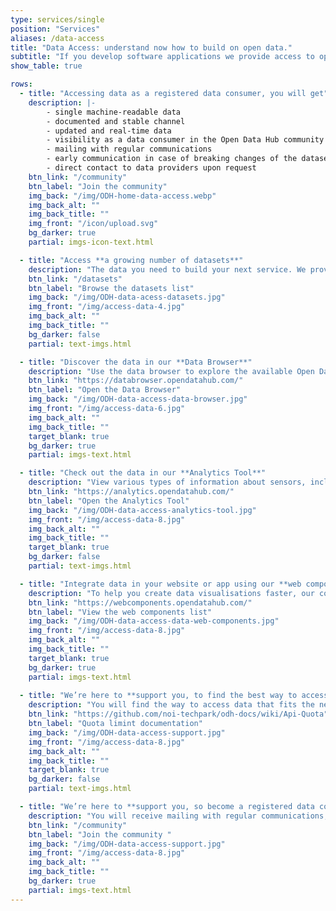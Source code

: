 ```yaml
---
type: services/single
position: "Services"
aliases: /data-access
title: "Data Access: understand now how to build on open data."
subtitle: "If you develop software applications we provide access to open data, through a **machine-readable**, documented and **stable channel**, to updated and **real-time data**, released under an Open Data licence."
show_table: true

rows:
  - title: "Accessing data as a registered data consumer, you will get"
    description: |-
        - single machine-readable data
        - documented and stable channel
        - updated and real-time data
        - visibility as a data consumer in the Open Data Hub community
        - mailing with regular communications
        - early communication in case of breaking changes of the datasets
        - direct contact to data providers upon request
    btn_link: "/community"
    btn_label: "Join the community"
    img_back: "/img/ODH-home-data-access.webp"
    img_back_alt: ""
    img_back_title: ""
    img_front: "/icon/upload.svg"
    bg_darker: true
    partial: imgs-icon-text.html

  - title: "Access **a growing number of datasets**"
    description: "The data you need to build your next service. We provide a free and well documented API platform you can use to create new amazing applications."
    btn_link: "/datasets"
    btn_label: "Browse the datasets list"
    img_back: "/img/ODH-data-acess-datasets.jpg"
    img_front: "/img/access-data-4.jpg"
    img_back_alt: ""
    img_back_title: ""
    bg_darker: false
    partial: text-imgs.html

  - title: "Discover the data in our **Data Browser**"
    description: "Use the data browser to explore the available Open Data, collected through various Interfaces and updated on a regular basis."
    btn_link: "https://databrowser.opendatahub.com/"
    btn_label: "Open the Data Browser"
    img_back: "/img/ODH-data-access-data-browser.jpg"
    img_front: "/img/access-data-6.jpg"
    img_back_alt: ""
    img_back_title: ""
    target_blank: true
    bg_darker: true
    partial: imgs-text.html

  - title: "Check out the data in our **Analytics Tool**"
    description: "View various types of information about sensors, including their locations, what they measure and the actual data in near-real time."
    btn_link: "https://analytics.opendatahub.com/"
    btn_label: "Open the Analytics Tool"
    img_back: "/img/ODH-data-access-analytics-tool.jpg"
    img_front: "/img/access-data-8.jpg"
    img_back_alt: ""
    img_back_title: ""
    target_blank: true
    bg_darker: false
    partial: text-imgs.html

  - title: "Integrate data in your website or app using our **web components**"
    description: "To help you create data visualisations faster, our community has already developed a set of components using data provided by the Open Data Hub. You can find a list of ready-to-use web components on the Open Data Hub Web Components Store."
    btn_link: "https://webcomponents.opendatahub.com/"
    btn_label: "View the web components list"
    img_back: "/img/ODH-data-access-data-web-components.jpg"
    img_front: "/img/access-data-8.jpg"
    img_back_alt: ""
    img_back_title: ""
    target_blank: true
    bg_darker: true
    partial: imgs-text.html
    
  - title: "We’re here to **support you, to find the best way to access our data!**"
    description: "You will find the way to access data that fits the need of your application, by identifing the best quota limit that fits your needs."
    btn_link: "https://github.com/noi-techpark/odh-docs/wiki/Api-Quota"
    btn_label: "Quota limint documentation"
    img_back: "/img/ODH-data-access-support.jpg"
    img_front: "/img/access-data-8.jpg"
    img_back_alt: ""
    img_back_title: ""
    target_blank: true
    bg_darker: false
    partial: text-imgs.html

  - title: "We’re here to **support you, so become a registered data consumer!**"
    description: "You will receive mailing with regular communications, early communication in case of breaking changes of the datasets and direct contact to data providers upon request."
    btn_link: "/community"
    btn_label: "Join the community "
    img_back: "/img/ODH-data-access-support.jpg"
    img_front: "/img/access-data-8.jpg"
    img_back_alt: ""
    img_back_title: ""
    bg_darker: true
    partial: imgs-text.html
---
```


